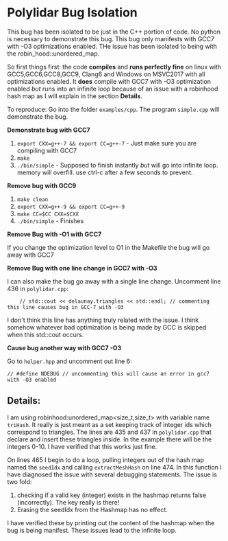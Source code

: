 # Polylidar Bug Isolation

This bug has been isolated to be just in the C++ portion of code. No python is necessary to demonstrate this bug.
This bug only manifests with GCC7 with -O3 optimizations enabled. THe issue has been isolated to being with the robin_hood::unordered_map.

So first things first: the code **compiles** and **runs perfectly fine** on linux with GCC5,GCC6,GCC8,GCC9, Clang6 and Windows on MSVC2017 with all optimizations enabled. It **does** compile with GCC7 with -O3 optimization enabled *but* runs into an infinite loop because of an issue with a robinhood hash map as I will explain in the section **Details**.

To reproduce: Go into the folder `examples/cpp`. The program `simple.cpp` will demonstrate the bug.

**Demonstrate bug with GCC7**

1. `export CXX=g++-7 && export CC=g++-7` - Just make sure you are compiling with GCC7
2. `make`
3. `./bin/simple` - Supposed to finish instantly *but* will go into infinite loop. memory will overfill. use ctrl-c after a few seconds to prevent.

**Remove bug with GCC9**

1. `make clean`
2. `export CXX=g++-9 && export CC=g++-9`
3. `make CC=$CC CXX=$CXX`
4. `./bin/simple` - Finishes

**Remove Bug with -O1 with GCC7**

If you change the optimization level to O1 in the Makefile the bug will go away with GCC7


**Remove Bug with one line change in GCC7 with -O3**

I can also make the bug go away with a single line change. Uncomment line 436 in `polylidar.cpp`:
```
    // std::cout << delaunay.triangles << std::endl; // commenting this line causes bug in GCC-7 with -O3
```
I don't think this line has anything truly related with the issue. I think somehow whatever bad optimization is being made by GCC is skipped when this std::cout occurs. 

**Cause bug another way with GCC7 -O3**

Go to ``helper.hpp`` and uncomment out line 6:
```
// #define NDEBUG // uncommenting this will cause an error in gcc7 with -O3 enabled
```


## Details:

I am using robinhood:unordered_map<size_t,size_t> with variable name `triHash`. It really is just meant as a set keeping track of integer ids which correspond to triangles.  The lines are 435 and 437 in `polylidar.cpp` that declare and insert these triangles inside.  In the example there will be the integers 0-10. I have verified that this works just fine.

On lines 465 I begin to do a loop, pulling integers out of the hash map named the `seedIdx` and calling `extractMeshHash` on line 474. In this function I have diagnosed the issue with several debugging statements.  The issue is two fold:

1. checking if a valid key (integer) exists in the hashmap returns false (incorrectly). The key really is there!
2. Erasing the seedIdx from the Hashmap has no effect.

I have verified these by printing out the content of the hashmap when the bug is being manifest. These issues lead to the infinite loop.







